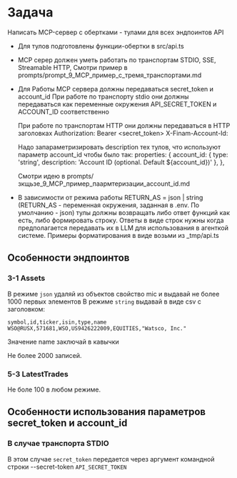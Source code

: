 # Задача 

Написать MCP-сервер с обертками - тулами для всех эндпоинтов API

- Для тулов подготовлены функции-обертки в src/api.ts

- MCP серер должен уметь работать по транспортам STDIO, SSE, Streamable HTTP, 
  Смотри пример в prompts/prompt_9_MCP_пример_с_тремя_транспортами.md

- Для Работы MCP сервера должны передаваться secret_token и account_id
    При работе по транспорту stdio они должны передаваться как переменные окружения
    API_SECRET_TOKEN и ACCOUNT_ID соответственно 
    
    При работе по транспортам HTTP они должны передаваться в HTTP заголовках
    Authorization: Bearer <secret_token>
    X-Finam-Account-Id: <account-id>

  Надо запараметризировать description тех тулов, что используют параметр account_id чтобы было так:
    properties: {
      account_id: { type: 'string', description: 'Account ID (optional. Default ${account_id})' },
    },

  Смотри идею в prompts/зкщьзе_9_MCP_пример_паармтеризации_account_id.md


- В зависимости от режима работы RETURN_AS = json | string (RETURN_AS - переменная окружения, заданная в .env. По умолчанию - json)
  тулы должны возвращать либо ответ функций как есть, либо формировать  строку. 
  Ответы в виде строк нужны когда предполагается передавать их в LLM для использования в агенткой системе.
  Примеры форматирования в виде возьми из _tmp/api.ts

## Особенности эндпоинтов

### 3-1 Assets
В режиме `json` удаляй из объектов свойство mic
и выдавай не более 1000 первых элементов
В режиме `string` выдавай в виде csv с заголовком:
```csv
symbol,id,ticker,isin,type,name
WSO@RUSX,571681,WSO,US9426222009,EQUITIES,"Watsco, Inc."
```
Значение name заключай в кавычки

Не более 2000 записей.

### 5-3 LatestTrades
Не боле 100 в любом режиме.

## Особенности использования параметров secret_token и account_id

### В случае транспорта STDIO
В этом случае `secret_token` передается через аргумент командной строки --secret-token `API_SECRET_TOKEN`
